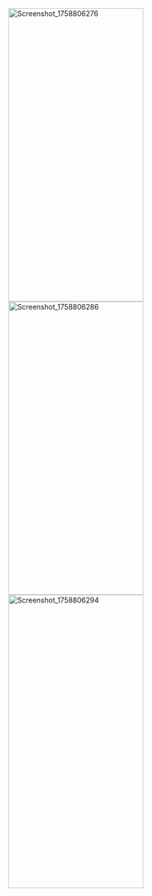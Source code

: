 <img width="270" height="585" alt="Screenshot_1758806276" src="https://github.com/user-attachments/assets/4e766865-dc8c-47fb-9085-d3ba8fbe9e14" />
<img width="270" height="585" alt="Screenshot_1758806286" src="https://github.com/user-attachments/assets/df15d82b-b367-48d6-9813-480b688276ea" />
<img width="270" height="585" alt="Screenshot_1758806294" src="https://github.com/user-attachments/assets/5244228f-da71-4af2-90e2-d1f0f1786b73" />
